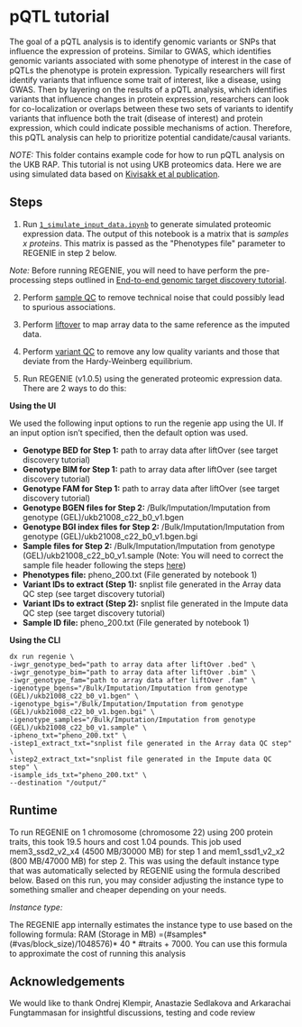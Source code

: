 # pQTL tutorial

The goal of a pQTL analysis is to identify genomic variants or SNPs that influence the expression of proteins. Similar to GWAS, which identifies genomic variants associated with some phenotype of interest in the case of pQTLs the phenotype is protein expression. Typically researchers will first identify variants that influence some trait of interest, like a disease, using GWAS. Then by layering on the results of a pQTL analysis, which identifies variants that influence changes in protein expression, researchers can look for co-localization or overlaps between these two sets of variants to identify variants that influence both the trait (disease of interest) and protein expression, which could indicate possible mechanisms of action. Therefore, this pQTL analysis can help to prioritize potential candidate/causal variants.

*NOTE:* This folder contains example code for how to run pQTL analysis on the UKB RAP. This tutorial is not using UKB proteomics data. Here we are using simulated data based on [Kivisakk et al publication](https://academic.oup.com/braincomms/article/4/4/fcac155/6608340#366642284).

## Steps
1. Run [`1_simulate_input_data.ipynb`](1_simulate_input_data.ipynb) to generate simulated proteomic expression data. The output of this notebook is a matrix that is *samples x proteins*. This matrix is passed as the "Phenotypes file" parameter to REGENIE in step 2 below.

*Note:* Before running REGENIE, you will need to have perform the pre-processing steps outlined in [End-to-end genomic target discovery tutorial](https://www.youtube.com/watch?v=jN25SIGZFDE).

2. Perform [sample QC](https://github.com/dnanexus/UKB_RAP/blob/main/end_to_end_gwas_phewas/gwas-phenotype-samples-qc.ipynb) to remove technical noise that could possibly lead to spurious associations.

3. Perform [liftover](https://github.com/dnanexus/UKB_RAP/blob/main/end_to_end_gwas_phewas/run_array_qc.sh) to map array data to the same reference as the imputed data.

4. Perform [variant QC](https://github.com/dnanexus/UKB_RAP/tree/main/end_to_end_gwas_phewas/bgens_qc) to remove any low quality variants and those that deviate from the Hardy-Weinberg equilibrium.

5. Run REGENIE (v1.0.5) using the generated proteomic expression data. There are 2 ways to do this:

**Using the UI**

We used the following input options to run the regenie app using the UI. If an input option isn’t specified, then the default option was used.

* **Genotype BED for Step 1:**  path to array data after liftOver (see target discovery tutorial)
* **Genotype BIM for Step 1:** path to array data after liftOver (see target discovery tutorial)
* **Genotype FAM for Step 1:** path to array data after liftOver (see target discovery tutorial)
* **Genotype BGEN files for Step 2:** /Bulk/Imputation/Imputation from genotype (GEL)/ukb21008_c22_b0_v1.bgen
* **Genotype BGI index files for Step 2:** /Bulk/Imputation/Imputation from genotype (GEL)/ukb21008_c22_b0_v1.bgen.bgi
* **Sample files for Step 2:** /Bulk/Imputation/Imputation from genotype (GEL)/ukb21008_c22_b0_v1.sample (Note: You will need to correct the sample file header following the steps [here](https://community.dnanexus.com/s/question/0D5t000004CaydsCAB/have-questions-about-the-gel-or-topmed-impute-data-release-ask-them-here))
* **Phenotypes file:** pheno_200.txt (File generated by notebook 1)
* **Variant IDs to extract (Step 1):** snplist file generated in the Array data QC step (see target discovery tutorial)
* **Variant IDs to extract (Step 2):** snplist file generated in the Impute data QC step (see target discovery tutorial)
* **Sample ID file:** pheno_200.txt (File generated by notebook 1)

**Using the CLI**

```
dx run regenie \
-iwgr_genotype_bed="path to array data after liftOver .bed" \
-iwgr_genotype_bim="path to array data after liftOver .bim" \
-iwgr_genotype_fam="path to array data after liftOver .fam" \
-igenotype_bgens="/Bulk/Imputation/Imputation from genotype (GEL)/ukb21008_c22_b0_v1.bgen" \
-igenotype_bgis="/Bulk/Imputation/Imputation from genotype (GEL)/ukb21008_c22_b0_v1.bgen.bgi" \
-igenotype_samples="/Bulk/Imputation/Imputation from genotype (GEL)/ukb21008_c22_b0_v1.sample" \
-ipheno_txt="pheno_200.txt" \
-istep1_extract_txt="snplist file generated in the Array data QC step" \
-istep2_extract_txt="snplist file generated in the Impute data QC step" \
-isample_ids_txt="pheno_200.txt" \
--destination "/output/"
```

## Runtime

To run REGENIE on 1 chromosome (chromosome 22) using 200 protein traits, this took 19.5 hours and cost 1.04 pounds. This job used mem3_ssd2_v2_x4 (4500 MB/30000 MB) for step 1 and mem1_ssd1_v2_x2 (800 MB/47000 MB) for step 2. This was using the default instance type that was automatically selected by REGENIE using the formula described below. Based on this run, you may consider adjusting the instance type to something smaller and cheaper depending on your needs.

*Instance type:*

The REGENIE app internally estimates the instance type to use based on the following formula: RAM (Storage in MB) =(#samples*(#vas/block_size)/1048576)* 40 * #traits + 7000. You can use this formula to approximate the cost of running this analysis

## Acknowledgements
We would like to thank Ondrej Klempir, Anastazie Sedlakova and Arkarachai Fungtammasan for insightful discussions, testing and code review